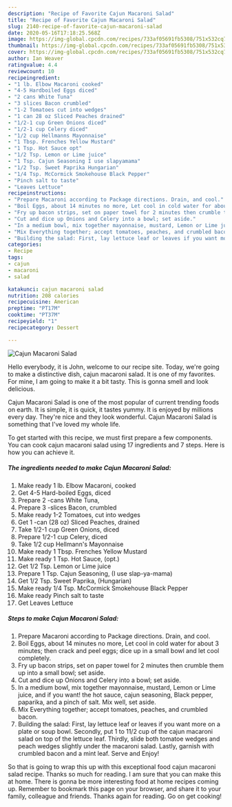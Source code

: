 ```yaml
---
description: "Recipe of Favorite Cajun Macaroni Salad"
title: "Recipe of Favorite Cajun Macaroni Salad"
slug: 2140-recipe-of-favorite-cajun-macaroni-salad
date: 2020-05-16T17:18:25.568Z
image: https://img-global.cpcdn.com/recipes/733af05691fb5308/751x532cq70/cajun-macaroni-salad-recipe-main-photo.jpg
thumbnail: https://img-global.cpcdn.com/recipes/733af05691fb5308/751x532cq70/cajun-macaroni-salad-recipe-main-photo.jpg
cover: https://img-global.cpcdn.com/recipes/733af05691fb5308/751x532cq70/cajun-macaroni-salad-recipe-main-photo.jpg
author: Ian Weaver
ratingvalue: 4.4
reviewcount: 10
recipeingredient:
- "1 lb. Elbow Macaroni cooked"
- "4-5 Hardboiled Eggs diced"
- "2 cans White Tuna"
- "3 slices Bacon crumbled"
- "1-2 Tomatoes cut into wedges"
- "1 can 28 oz Sliced Peaches drained"
- "1/2-1 cup Green Onions diced"
- "1/2-1 cup Celery diced"
- "1/2 cup Hellmanns Mayonnaise"
- "1 Tbsp. Frenches Yellow Mustard"
- "1 Tsp. Hot Sauce opt"
- "1/2 Tsp. Lemon or Lime juice"
- "1 Tsp. Cajun Seasoning I use slapyamama"
- "1/2 Tsp. Sweet Paprika Hungarian"
- "1/4 Tsp. McCormick Smokehouse Black Pepper"
- "Pinch salt to taste"
- "Leaves Lettuce"
recipeinstructions:
- "Prepare Macaroni according to Package directions. Drain, and cool."
- "Boil Eggs, about 14 minutes no more, Let cool in cold water for about 3 minutes; then crack and peel eggs; dice up in a small bowl and let cool completely."
- "Fry up bacon strips, set on paper towel for 2 minutes then crumble them up into a small bowl; set aside."
- "Cut and dice up Onions and Celery into a bowl; set aside."
- "In a medium bowl, mix together mayonnaise, mustard, Lemon or Lime juice, and if you want! the hot sauce, cajun seasoning, Black pepper, paparika, and a pinch of salt. Mix well, set aside."
- "Mix Everything together; accept tomatoes, peaches, and crumbled bacon."
- "Building the salad: First, lay lettuce leaf or leaves if you want more on a plate or soup bowl. Secondly, put 1 to 11/2 cup of the cajun macaroni salad on top of the lettuce leaf. Thirdly, slide both tomatoe wedges and peach wedges slightly under the macaroni salad. Lastly, garnish with crumbled bacon and a mint leaf. Serve and Enjoy!"
categories:
- Recipe
tags:
- cajun
- macaroni
- salad

katakunci: cajun macaroni salad 
nutrition: 208 calories
recipecuisine: American
preptime: "PT17M"
cooktime: "PT37M"
recipeyield: "1"
recipecategory: Dessert

---
```



![Cajun Macaroni Salad](https://img-global.cpcdn.com/recipes/733af05691fb5308/751x532cq70/cajun-macaroni-salad-recipe-main-photo.jpg)

Hello everybody, it is John, welcome to our recipe site. Today, we're going to make a distinctive dish, cajun macaroni salad. It is one of my favorites. For mine, I am going to make it a bit tasty. This is gonna smell and look delicious.

Cajun Macaroni Salad is one of the most popular of current trending foods on earth. It is simple, it is quick, it tastes yummy. It is enjoyed by millions every day. They're nice and they look wonderful. Cajun Macaroni Salad is something that I've loved my whole life.




To get started with this recipe, we must first prepare a few components. You can cook cajun macaroni salad using 17 ingredients and 7 steps. Here is how you can achieve it.

<!--inarticleads1-->

##### The ingredients needed to make Cajun Macaroni Salad:

1. Make ready 1 lb. Elbow Macaroni, cooked
1. Get 4-5 Hard-boiled Eggs, diced
1. Prepare 2 -cans White Tuna,
1. Prepare 3 -slices Bacon, crumbled
1. Make ready 1-2 Tomatoes, cut into wedges
1. Get 1 -can (28 oz) Sliced Peaches, drained
1. Take 1/2-1 cup Green Onions, diced
1. Prepare 1/2-1 cup Celery, diced
1. Take 1/2 cup Hellmann&#39;s Mayonnaise
1. Make ready 1 Tbsp. Frenches Yellow Mustard
1. Make ready 1 Tsp. Hot Sauce, (opt.)
1. Get 1/2 Tsp. Lemon or Lime juice
1. Prepare 1 Tsp. Cajun Seasoning, (I use slap-ya-mama)
1. Get 1/2 Tsp. Sweet Paprika, (Hungarian)
1. Make ready 1/4 Tsp. McCormick Smokehouse Black Pepper
1. Make ready Pinch salt to taste
1. Get Leaves Lettuce




<!--inarticleads2-->

##### Steps to make Cajun Macaroni Salad:

1. Prepare Macaroni according to Package directions. Drain, and cool.
1. Boil Eggs, about 14 minutes no more, Let cool in cold water for about 3 minutes; then crack and peel eggs; dice up in a small bowl and let cool completely.
1. Fry up bacon strips, set on paper towel for 2 minutes then crumble them up into a small bowl; set aside.
1. Cut and dice up Onions and Celery into a bowl; set aside.
1. In a medium bowl, mix together mayonnaise, mustard, Lemon or Lime juice, and if you want! the hot sauce, cajun seasoning, Black pepper, paparika, and a pinch of salt. Mix well, set aside.
1. Mix Everything together; accept tomatoes, peaches, and crumbled bacon.
1. Building the salad: First, lay lettuce leaf or leaves if you want more on a plate or soup bowl. Secondly, put 1 to 11/2 cup of the cajun macaroni salad on top of the lettuce leaf. Thirdly, slide both tomatoe wedges and peach wedges slightly under the macaroni salad. Lastly, garnish with crumbled bacon and a mint leaf. Serve and Enjoy!




So that is going to wrap this up with this exceptional food cajun macaroni salad recipe. Thanks so much for reading. I am sure that you can make this at home. There is gonna be more interesting food at home recipes coming up. Remember to bookmark this page on your browser, and share it to your family, colleague and friends. Thanks again for reading. Go on get cooking!
